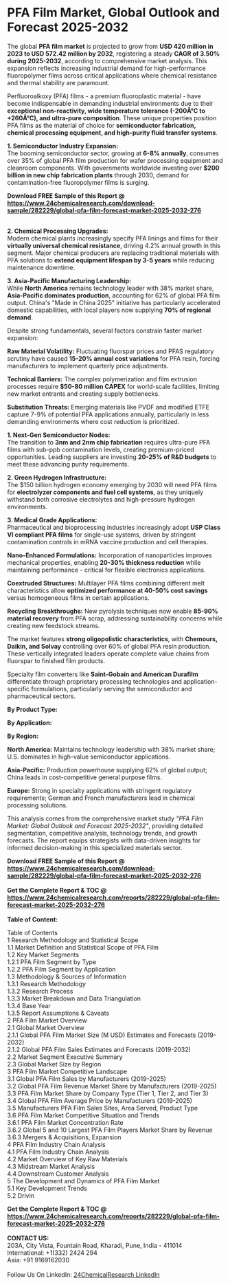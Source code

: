 <h1>PFA Film Market, Global Outlook and Forecast 2025-2032</h1><p>The global <strong>PFA film market</strong> is projected to grow from <strong>USD 420 million in 2023 to USD 572.42 million by 2032</strong>, registering a steady <strong>CAGR of 3.50% during 2025-2032</strong>, according to comprehensive market analysis. This expansion reflects increasing industrial demand for high-performance fluoropolymer films across critical applications where chemical resistance and thermal stability are paramount.</p><p>Perfluoroalkoxy (PFA) films - a premium fluoroplastic material - have become indispensable in demanding industrial environments due to their <strong>exceptional non-reactivity, wide temperature tolerance (-200Â°C to +260Â°C), and ultra-pure composition</strong>. These unique properties position PFA films as the material of choice for <strong>semiconductor fabrication, chemical processing equipment, and high-purity fluid transfer systems</strong>.</p><p><strong>1. Semiconductor Industry Expansion:</strong><br>
The booming semiconductor sector, growing at <strong>6-8% annually</strong>, consumes over 35% of global PFA film production for wafer processing equipment and cleanroom components. With governments worldwide investing over <strong>$200 billion in new chip fabrication plants</strong> through 2030, demand for contamination-free fluoropolymer films is surging.</p><div><b>Download FREE Sample of this Report @ 
            <a href="https://www.24chemicalresearch.com/download-sample/282229/global-pfa-film-forecast-market-2025-2032-276">
            https://www.24chemicalresearch.com/download-sample/282229/global-pfa-film-forecast-market-2025-2032-276</a></b></div><br><p><strong>2. Chemical Processing Upgrades:</strong><br>
Modern chemical plants increasingly specify PFA linings and films for their <strong>virtually universal chemical resistance</strong>, driving 4.2% annual growth in this segment. Major chemical producers are replacing traditional materials with PFA solutions to <strong>extend equipment lifespan by 3-5 years</strong> while reducing maintenance downtime.</p><p><strong>3. Asia-Pacific Manufacturing Leadership:</strong><br>
While <strong>North America</strong> remains technology leader with 38% market share, <strong>Asia-Pacific dominates production</strong>, accounting for 62% of global PFA film output. China's "Made in China 2025" initiative has particularly accelerated domestic capabilities, with local players now supplying <strong>70% of regional demand</strong>.</p><p>Despite strong fundamentals, several factors constrain faster market expansion:</p><p><strong>Raw Material Volatility:</strong> Fluctuating fluorspar prices and PFAS regulatory scrutiny have caused <strong>15-20% annual cost variations</strong> for PFA resin, forcing manufacturers to implement quarterly price adjustments.</p><p><strong>Technical Barriers:</strong> The complex polymerization and film extrusion processes require <strong>$50-80 million CAPEX</strong> for world-scale facilities, limiting new market entrants and creating supply bottlenecks.</p><p><strong>Substitution Threats:</strong> Emerging materials like PVDF and modified ETFE capture 7-9% of potential PFA applications annually, particularly in less demanding environments where cost reduction is prioritized.</p><p><strong>1. Next-Gen Semiconductor Nodes:</strong><br>
The transition to <strong>3nm and 2nm chip fabrication</strong> requires ultra-pure PFA films with sub-ppb contamination levels, creating premium-priced opportunities. Leading suppliers are investing <strong>20-25% of R&amp;D budgets</strong> to meet these advancing purity requirements.</p><p><strong>2. Green Hydrogen Infrastructure:</strong><br>
The $150 billion hydrogen economy emerging by 2030 will need PFA films for <strong>electrolyzer components and fuel cell systems</strong>, as they uniquely withstand both corrosive electrolytes and high-pressure hydrogen environments.</p><p><strong>3. Medical Grade Applications:</strong><br>
Pharmaceutical and bioprocessing industries increasingly adopt <strong>USP Class VI compliant PFA films</strong> for single-use systems, driven by stringent contamination controls in mRNA vaccine production and cell therapies.</p><p><strong>Nano-Enhanced Formulations:</strong> Incorporation of nanoparticles improves mechanical properties, enabling <strong>20-30% thickness reduction</strong> while maintaining performance - critical for flexible electronics applications.</p><p><strong>Coextruded Structures:</strong> Multilayer PFA films combining different melt characteristics allow <strong>optimized performance at 40-50% cost savings</strong> versus homogeneous films in certain applications.</p><p><strong>Recycling Breakthroughs:</strong> New pyrolysis techniques now enable <strong>85-90% material recovery</strong> from PFA scrap, addressing sustainability concerns while creating new feedstock streams.</p><p>The market features <strong>strong oligopolistic characteristics</strong>, with <strong>Chemours, Daikin, and Solvay</strong> controlling over 60% of global PFA resin production. These vertically integrated leaders operate complete value chains from fluorspar to finished film products.</p><p>Specialty film converters like <strong>Saint-Gobain and American Durafilm</strong> differentiate through proprietary processing technologies and application-specific formulations, particularly serving the semiconductor and pharmaceutical sectors.</p><p><strong>By Product Type:</strong></p><p><strong>By Application:</strong></p><p><strong>By Region:</strong></p><p><strong>North America:</strong> Maintains technology leadership with 38% market share; U.S. dominates in high-value semiconductor applications.</p><p><strong>Asia-Pacific:</strong> Production powerhouse supplying 62% of global output; China leads in cost-competitive general purpose films.</p><p><strong>Europe:</strong> Strong in specialty applications with stringent regulatory requirements; German and French manufacturers lead in chemical processing solutions.</p><p>This analysis comes from the comprehensive market study <em>"PFA Film Market: Global Outlook and Forecast 2025-2032"</em>, providing detailed segmentation, competitive analysis, technology trends, and growth forecasts. The report equips strategists with data-driven insights for informed decision-making in this specialized materials sector.</p><div><b>Download FREE Sample of this Report @ 
            <a href="https://www.24chemicalresearch.com/download-sample/282229/global-pfa-film-forecast-market-2025-2032-276">
            https://www.24chemicalresearch.com/download-sample/282229/global-pfa-film-forecast-market-2025-2032-276</a></b></div><br><div><b>Get the Complete Report & TOC @ 
            <a href="https://www.24chemicalresearch.com/reports/282229/global-pfa-film-forecast-market-2025-2032-276">
            https://www.24chemicalresearch.com/reports/282229/global-pfa-film-forecast-market-2025-2032-276</a></b></div><br>
            <b>Table of Content:</b><p>Table of Contents<br />
1 Research Methodology and Statistical Scope<br />
1.1 Market Definition and Statistical Scope of PFA Film<br />
1.2 Key Market Segments<br />
1.2.1 PFA Film Segment by Type<br />
1.2.2 PFA Film Segment by Application<br />
1.3 Methodology & Sources of Information<br />
1.3.1 Research Methodology<br />
1.3.2 Research Process<br />
1.3.3 Market Breakdown and Data Triangulation<br />
1.3.4 Base Year<br />
1.3.5 Report Assumptions & Caveats<br />
2 PFA Film Market Overview<br />
2.1 Global Market Overview<br />
2.1.1 Global PFA Film Market Size (M USD) Estimates and Forecasts (2019-2032)<br />
2.1.2 Global PFA Film Sales Estimates and Forecasts (2019-2032)<br />
2.2 Market Segment Executive Summary<br />
2.3 Global Market Size by Region<br />
3 PFA Film Market Competitive Landscape<br />
3.1 Global PFA Film Sales by Manufacturers (2019-2025)<br />
3.2 Global PFA Film Revenue Market Share by Manufacturers (2019-2025)<br />
3.3 PFA Film Market Share by Company Type (Tier 1, Tier 2, and Tier 3)<br />
3.4 Global PFA Film Average Price by Manufacturers (2019-2025)<br />
3.5 Manufacturers PFA Film Sales Sites, Area Served, Product Type<br />
3.6 PFA Film Market Competitive Situation and Trends<br />
3.6.1 PFA Film Market Concentration Rate<br />
3.6.2 Global 5 and 10 Largest PFA Film Players Market Share by Revenue<br />
3.6.3 Mergers & Acquisitions, Expansion<br />
4 PFA Film Industry Chain Analysis<br />
4.1 PFA Film Industry Chain Analysis<br />
4.2 Market Overview of Key Raw Materials<br />
4.3 Midstream Market Analysis<br />
4.4 Downstream Customer Analysis<br />
5 The Development and Dynamics of PFA Film Market <br />
5.1 Key Development Trends<br />
5.2 Drivin</p><div><b>Get the Complete Report & TOC @ 
            <a href="https://www.24chemicalresearch.com/reports/282229/global-pfa-film-forecast-market-2025-2032-276">
            https://www.24chemicalresearch.com/reports/282229/global-pfa-film-forecast-market-2025-2032-276</a></b></div><br><b>CONTACT US:</b><br>
            203A, City Vista, Fountain Road, Kharadi, Pune, India - 411014<br>
            International: +1(332) 2424 294<br>
            Asia: +91 9169162030 <br><br>
            Follow Us On LinkedIn: <a href="https://www.linkedin.com/company/24chemicalresearch/">24ChemicalResearch LinkedIn</a>